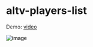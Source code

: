 # altv-players-list  

Demo: [video](https://streamable.com/l6gox)  

![image](https://i.imgur.com/pQT2sBe.jpg)  